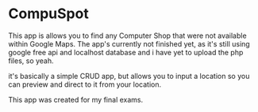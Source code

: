 # CompuSpot

This app is allows you to find any Computer Shop that were not available within Google Maps.
The app's currently not finished yet, as it's still using google free api and localhost database and i have yet to upload the php files, so yeah.

it's basically a simple CRUD app, but allows you to input a location so you can preview and direct to it from your location.

This app was created for my final exams.
